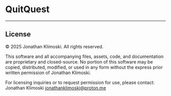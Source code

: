 # QuitQuest

---

## License

© 2025 Jonathan Klimoski. All rights reserved.

This software and all accompanying files, assets, code, and documentation are proprietary and closed-source. No portion of this software may be copied, distributed, modified, or used in any form without the express prior written permission of Jonathan Klimoski.

For licensing inquiries or to request permission for use, please contact:  
Jonathan Klimoski 
jonathanklimoski@proton.me
